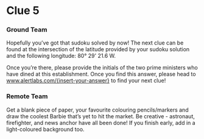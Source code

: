 # Clue 5

### Ground Team

Hopefully you’ve got that sudoku solved by now! The next clue can be found at the intersection of the latitude provided by your sudoku solution and the following longitude: 80° 29' 21.6 W. 

Once you’re there, please provide the initials of the two prime ministers who have dined at this establishment. Once you find this answer, please head to www.alertlabs.com/{insert-your-answer} to find your next clue!

### Remote Team

Get a blank piece of paper, your favourite colouring pencils/markers and draw the coolest Barbie that’s yet to hit the market. Be creative - astronaut, firefighter, and news anchor have all been done! If you finish early, add in a light-coloured background too. 
